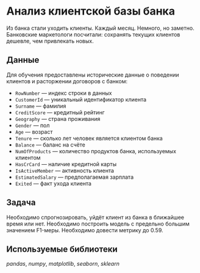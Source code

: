 # Анализ клиентской базы банка
Из банка стали уходить клиенты. Каждый месяц. Немного, но заметно. Банковские маркетологи посчитали: сохранять текущих клиентов дешевле, чем привлекать новых. 

## Данные
Для обучения предоставлены исторические данные о поведении клиентов и расторжении договоров с банком:
* `RowNumber` — индекс строки в данных
* `CustomerId` — уникальный идентификатор клиента
* `Surname` — фамилия
* `CreditScore` — кредитный рейтинг
* `Geography` — страна проживания
* `Gender` — пол
* `Age` — возраст
* `Tenure` — сколько лет человек является клиентом банка
* `Balance` — баланс на счёте
* `NumOfProducts` — количество продуктов банка, используемых клиентом
* `HasCrCard` — наличие кредитной карты
* `IsActiveMember` — активность клиента
* `EstimatedSalary` — предполагаемая зарплата
* `Exited` — факт ухода клиента

## Задача
Необходимо спрогнозировать, уйдёт клиент из банка в ближайшее время или нет. Необходимо построить модель с предельно большим значением F1-меры. Необходимо довести метрику до 0.59.


## Используемые библиотеки
*pandas*, *numpy*, *matplotlib*, *seaborn*, *sklearn*